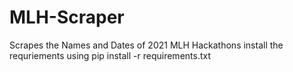 # MLH-Scraper
Scrapes the Names and Dates of 2021 MLH Hackathons
install the requriements using
 pip install -r requirements.txt 
